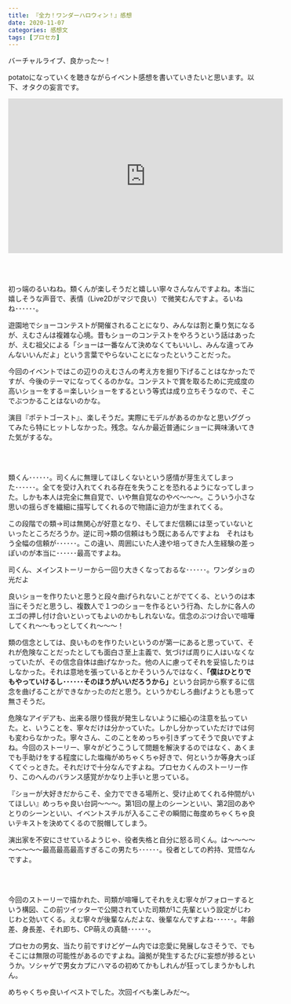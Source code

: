 ```yaml
---
title: 『全力！ワンダーハロウィン！』感想
date: 2020-11-07
categories: 感想文
tags: [プロセカ]
---
```


バーチャルライブ、良かった～！

potatoになっていくを聴きながらイベント感想を書いていきたいと思います。以下、オタクの妄言です。

<iframe width="560" height="315" src="https://www.youtube.com/embed/Dun11cIEo9s" frameborder="0" allow="accelerometer; autoplay; clipboard-write; encrypted-media; gyroscope; picture-in-picture" allowfullscreen></iframe>

<br><br>

初っ端のるいねね。類くんが楽しそうだと嬉しい寧々さんなんですよね。本当に嬉しそうな声音で、表情（Live2Dがマジで良い）で微笑むんですよ。るいねね･･････。

遊園地でショーコンテストが開催されることになり、みんなは割と乗り気になるが、えむさんは複雑な心境。昔もショーのコンテストをやろうという話はあったが、えむ祖父による「ショーは一番なんて決めなくてもいいし、みんな違ってみんないいんだよ」という言葉でやらないことになったということだった。

今回のイベントではこの辺りのえむさんの考え方を掘り下げることはなかったですが、今後のテーマになってくるのかな。コンテストで賞を取るために完成度の高いショーをする＝楽しいショーをするという等式は成り立ちそうなので、そこでぶつかることはないのかな。

演目『ポテトゴースト』、楽しそうだ。実際にモデルがあるのかなと思いググってみたら特にヒットしなかった。残念。なんか最近普通にショーに興味湧いてきた気がするな。

<br><br>

類くん･･････。司くんに無理してほしくないという感情が芽生えてしまった･･････。全てを受け入れてくれる存在を失うことを恐れるようになってしまった。しかも本人は完全に無自覚で、いや無自覚なのやべ～～～。こういう小さな思いの揺らぎを繊細に描写してくれるので物語に迫力が生まれてくる。

この段階での類→司は無関心が好意となり、そしてまだ信頼には至っていないといったところだろうか。逆に司→類の信頼はもう既にあるんですよね　それはもう全幅の信頼が･･････。この違い、周囲にいた人達や培ってきた人生経験の差っぽいのが本当に･･････最高ですよね。


司くん、メインストーリーから一回り大きくなっておるな･･････。ワンダショの光だよ




良いショーを作りたいと思うと段々曲げられないことがでてくる、というのは本当にそうだと思うし、複数人で１つのショーを作るという行為、たしかに各人のエゴの押し付け合いといってもよいのかもしれないな。信念のぶつけ合いで喧嘩してくれ～～もっとしてくれ～～～！

類の信念としては、良いものを作りたいというのが第一にあると思っていて、それが危険なことだったとしても面白さ至上主義で、気づけば周りに人はいなくなっていたが、その信念自体は曲げなかった。他の人に慮ってそれを妥協したりはしなかった。それは意地を張っているとかそういうんではなく、<b>「僕はひとりでもやっていけるし･･････そのほうがいいだろうから」</b>という台詞から察するに信念を曲げることができなかったのだと思う。というかむしろ曲げようとも思って無さそうだ。

危険なアイデアも、出来る限り怪我が発生しないように細心の注意を払っていた。と、いうことを、寧々だけは分かっていた。しかし分かっていただけでは何も変わらなかった。寧々さん、このことをめっちゃ引きずってそうで良いですよね。今回のストーリー、寧々がどうこうして問題を解決するのではなく、あくまでも手助けをする程度にした塩梅がめちゃくちゃ好きで、何というか等身大っぽくてぐっときた。それだけで十分なんですよね。プロセカくんのストーリー作り、このへんのバランス感覚がかなり上手いと思っている。


『ショーが大好きだからこそ、全力でできる場所と、受け止めてくれる仲間がいてほしい』めっちゃ良い台詞～～～。第1回の屋上のシーンといい、第2回のあやとりのシーンといい、イベントスチルが入るここぞの瞬間に毎度めちゃくちゃ良いテキストを決めてくるので脱帽してしまう。

演出家を不安にさせているようじゃ、役者失格と自分に怒る司くん。は～～～～～～～～～最高最高最高すぎるこの男たち･･････。役者としての矜持、覚悟なんですよ。

<br><br>

今回のストーリーで描かれた、司類が喧嘩してそれをえむ寧々がフォローするという構図、この前ツイッターで公開されていた司類が1こ先輩という設定がじわじわと効いてくる。えむ寧々が後輩なんだよな、後輩なんですよね･･････。年齢差、身長差、それ即ち、CP萌えの真髄･･････。

プロセカの男女、当たり前ですけどゲーム内では恋愛に発展しなさそうで、でもそこには無限の可能性があるのですよね。論拠が発生するたびに妄想が捗るというか。ソシャゲで男女カプにハマるの初めてかもしれんが狂ってしまうかもしれん。

めちゃくちゃ良いイベストでした。次回イベも楽しみだ～。

